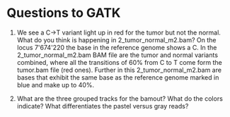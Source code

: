 # Questions to GATK


1. We see a C→T variant light up in red for the tumor but not the normal. What do you think is happening in 2_tumor_normal_m2.bam?
On the locus 7'674'220 the base in the reference genome shows a C. In the 2_tumor_normal_m2.bam BAM file are the tumor and normal variants combined, where all the transitions of 60% from C to T come form the tumor.bam file (red ones). Further in this 2_tumor_normal_m2.bam are bases that exhibit the same base as the reference genome marked in blue and make up to 40%.


2. What are the three grouped tracks for the bamout? What do the colors indicate? What differentiates the pastel versus gray reads?


